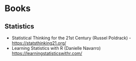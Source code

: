 # Books

## Statistics

  - Statistical Thinking for the 21st Century (Russel Poldrack) -
    <https://statsthinking21.org/>
  - Learning Statistics with R (Danielle Navarro)
    <https://learningstatisticswithr.com/>
